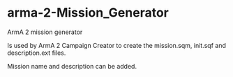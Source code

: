 # arma-2-Mission_Generator

ArmA 2 mission generator

Is used by ArmA 2 Campaign Creator to create the mission.sqm, init.sqf and description.ext files.

Mission name and description can be added.
